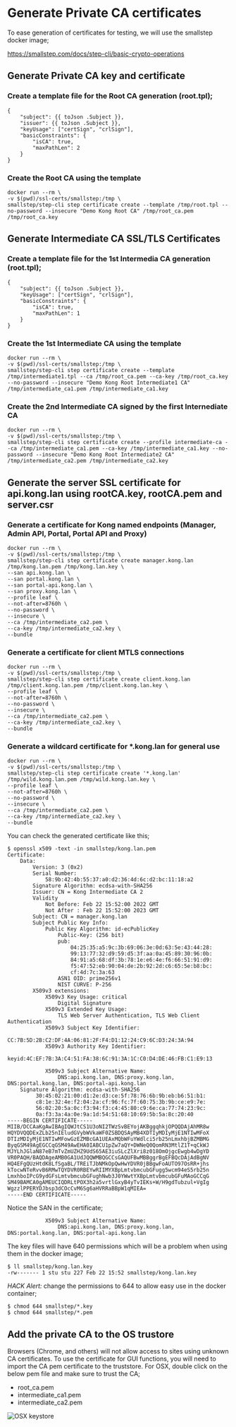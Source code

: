# Generate Private CA certificates

To ease generation of certificates for testing, we will use the smallstep docker image;

https://smallstep.com/docs/step-cli/basic-crypto-operations


## Generate Private CA key and certificate

### Create a template file for the Root CA generation (root.tpl);

```
{
    "subject": {{ toJson .Subject }},
    "issuer": {{ toJson .Subject }},
    "keyUsage": ["certSign", "crlSign"],
    "basicConstraints": {
        "isCA": true,
        "maxPathLen": 2
    }
}
```

### Create the Root CA using the template

```
docker run --rm \
-v $(pwd)/ssl-certs/smallstep:/tmp \
smallstep/step-cli step certificate create --template /tmp/root.tpl --no-password --insecure "Demo Kong Root CA" /tmp/root_ca.pem /tmp/root_ca.key
```

## Generate Intermediate CA SSL/TLS Certificates

### Create a template file for the 1st Intermedia CA generation (root.tpl);

```
{
    "subject": {{ toJson .Subject }},
    "keyUsage": ["certSign", "crlSign"],
    "basicConstraints": {
        "isCA": true,
        "maxPathLen": 1
    }
}
```

### Create the 1st Intermediate CA using the template

```
docker run --rm \
-v $(pwd)/ssl-certs/smallstep:/tmp \
smallstep/step-cli step certificate create --template /tmp/intermediate1.tpl --ca /tmp/root_ca.pem --ca-key /tmp/root_ca.key --no-password --insecure "Demo Kong Root Intermediate1 CA" /tmp/intermediate_ca1.pem /tmp/intermediate_ca1.key
```

### Create the 2nd Intermediate CA signed by the first Internediate CA

```
docker run --rm \
-v $(pwd)/ssl-certs/smallstep:/tmp \
smallstep/step-cli step certificate create --profile intermediate-ca --ca /tmp/intermediate_ca1.pem --ca-key /tmp/intermediate_ca1.key --no-password --insecure "Demo Kong Root Intermediate2 CA" /tmp/intermediate_ca2.pem /tmp/intermediate_ca2.key
```

## Generate the server SSL certificate for api.kong.lan using rootCA.key, rootCA.pem and server.csr

### Generate a certificate for Kong named endpoints (Manager, Admin API, Portal, Portal API and Proxy)

```
docker run --rm \
-v $(pwd)/ssl-certs/smallstep:/tmp \
smallstep/step-cli step certificate create manager.kong.lan /tmp/kong.lan.pem /tmp/kong.lan.key \
--san api.kong.lan \
--san portal.kong.lan \
--san portal-api.kong.lan \
--san proxy.kong.lan \
--profile leaf \
--not-after=8760h \
--no-password \
--insecure \
--ca /tmp/intermediate_ca2.pem \
--ca-key /tmp/intermediate_ca2.key \
--bundle
```

### Generate a certificate for client MTLS connections

```
docker run --rm \
-v $(pwd)/ssl-certs/smallstep:/tmp \
smallstep/step-cli step certificate create client.kong.lan /tmp/client.kong.lan.pem /tmp/client.kong.lan.key \
--profile leaf \
--not-after=8760h \
--no-password \
--insecure \
--ca /tmp/intermediate_ca2.pem \
--ca-key /tmp/intermediate_ca2.key \
--bundle
```

### Generate a wildcard certificate for *.kong.lan for general use

```
docker run --rm \
-v $(pwd)/ssl-certs/smallstep:/tmp \
smallstep/step-cli step certificate create '*.kong.lan' /tmp/wild.kong.lan.pem /tmp/wild.kong.lan.key \
--profile leaf \
--not-after=8760h \
--no-password \
--insecure \
--ca /tmp/intermediate_ca2.pem \
--ca-key /tmp/intermediate_ca2.key \
--bundle
```


You can check the generated certificate like this;

```
$ openssl x509 -text -in smallstep/kong.lan.pem
Certificate:
    Data:
        Version: 3 (0x2)
        Serial Number:
            58:9b:42:4b:55:37:a0:d2:36:4d:6c:d2:bc:11:18:a2
        Signature Algorithm: ecdsa-with-SHA256
        Issuer: CN = Kong Intermediate CA 2
        Validity
            Not Before: Feb 22 15:52:00 2022 GMT
            Not After : Feb 22 15:52:00 2023 GMT
        Subject: CN = manager.kong.lan
        Subject Public Key Info:
            Public Key Algorithm: id-ecPublicKey
                Public-Key: (256 bit)
                pub:
                    04:25:35:a5:9c:3b:69:06:3e:0d:63:5e:43:44:28:
                    99:13:77:32:d9:59:d5:3f:aa:0a:45:89:30:96:0b:
                    84:91:a5:68:df:3b:78:1e:e6:4e:f6:66:51:91:d9:
                    f5:47:52:eb:90:04:de:2b:92:2d:c6:65:5e:b8:bc:
                    cf:4d:7c:3a:63
                ASN1 OID: prime256v1
                NIST CURVE: P-256
        X509v3 extensions:
            X509v3 Key Usage: critical
                Digital Signature
            X509v3 Extended Key Usage:
                TLS Web Server Authentication, TLS Web Client Authentication
            X509v3 Subject Key Identifier:
                CC:7B:5D:2B:C2:DF:4A:06:81:2F:F4:D1:12:24:C9:6C:D3:24:3A:94
            X509v3 Authority Key Identifier:
                keyid:4C:EF:7B:3A:C4:51:FA:38:6C:91:3A:1C:C0:D4:DE:46:FB:C1:E9:13

            X509v3 Subject Alternative Name:
                DNS:api.kong.lan, DNS:proxy.kong.lan, DNS:portal.kong.lan, DNS:portal-api.kong.lan
    Signature Algorithm: ecdsa-with-SHA256
         30:45:02:21:00:d1:2e:d3:ce:5f:78:76:6b:9b:eb:b6:51:b1:
         c8:1e:32:4e:f2:04:2a:cf:96:fc:7f:60:75:3b:9b:ce:e9:7e:
         56:02:20:5a:0c:f3:94:f3:c4:45:80:c9:6e:ca:77:74:23:9c:
         0a:f3:3a:4a:0e:9a:1d:54:51:68:10:69:5b:5a:8c:20:40
-----BEGIN CERTIFICATE-----
MIIB/DCCAaKgAwIBAgIQWJtCS1U3oNI2TWzSvBEYojAKBggqhkjOPQQDAjAhMR8w
HQYDVQQDExZLb25nIEludGVybWVkaWF0ZSBDQSAyMB4XDTIyMDIyMjE1NTIwMFoX
DTIzMDIyMjE1NTIwMFowGzEZMBcGA1UEAxMQbWFuYWdlci5rb25nLmxhbjBZMBMG
ByqGSM49AgEGCCqGSM49AwEHA0IABCU1pZw7aQY+DWNeQ0QomRN3MtlZ1T+qCkWJ
MJYLhJGlaN87eB7mTvZmUZHZ9UdS65AE3iuSLcZlXri8z018OmOjgcEwgb4wDgYD
VR0PAQH/BAQDAgeAMB0GA1UdJQQWMBQGCCsGAQUFBwMBBggrBgEFBQcDAjAdBgNV
HQ4EFgQUzHtdK8LfSgaBL/TREiTJbNMkOpQwHwYDVR0jBBgwFoAUTO97OsRR+jhs
kTocwNTeRvvB6RMwTQYDVR0RBEYwRIIMYXBpLmtvbmcubGFugg5wcm94eS5rb25n
LmxhboIPcG9ydGFsLmtvbmcubGFughNwb3J0YWwtYXBpLmtvbmcubGFuMAoGCCqG
SM49BAMCA0gAMEUCIQDRLtPOX3h2a5vrtlGxyB4yTvIEKs+W/H9gdTubzul+VgIg
WgzzlPPERYDJbsp3dCOcCvM6Sg6aHVRRaBBpW1qMIEA=
-----END CERTIFICATE-----
```

Notice the SAN in the certificate;

```
            X509v3 Subject Alternative Name:
                DNS:api.kong.lan, DNS:proxy.kong.lan, DNS:portal.kong.lan, DNS:portal-api.kong.lan
```

The key files will have 640 permissions which will be a problem when using them in the docker image;

```
$ ll smallstep/kong.lan.key
-rw------- 1 stu stu 227 Feb 22 15:52 smallstep/kong.lan.key
```

*HACK Alert:* change the permissions to 644 to allow easy use in the docker container;

```
$ chmod 644 smallstep/*.key
$ chmod 644 smallstep/*.pem
```

## Add the private CA to the OS trustore

Browsers (Chrome, and others) will not allow access to sites using unknown CA certificates. To use the certificate for GUI functions, you will need to import the CA pem certificate to the truststore. For OSX, double click on the below pem file and make sure to trust the CA;

* root_ca.pem
* intermediate_ca1.pem
* intermediate_ca2.pem

![OSX keystore](/images/import-ca-cert.png)
